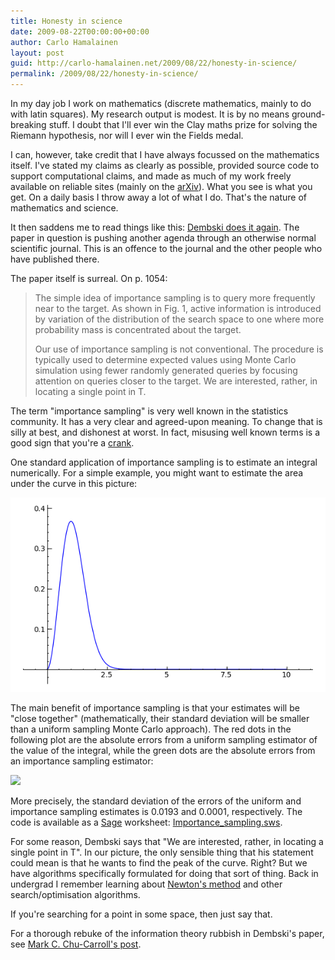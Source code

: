 ```yaml
---
title: Honesty in science
date: 2009-08-22T00:00:00+00:00
author: Carlo Hamalainen
layout: post
guid: http://carlo-hamalainen.net/2009/08/22/honesty-in-science/
permalink: /2009/08/22/honesty-in-science/
---
```


In my day job I work on mathematics (discrete mathematics, mainly to do with latin squares). My research output is modest. It is by no means ground-breaking stuff. I doubt that I'll ever win the Clay maths prize for solving the Riemann hypothesis, nor will I ever win the Fields medal.

I can, however, take credit that I have always focussed on the mathematics itself. I've stated my claims as clearly as possible, provided source code to support computational claims, and made as much of my work freely available on reliable sites (mainly on the [arXiv](http://arxiv.org)). What you see is what you get. On a daily basis I throw away a lot of what I do. That's the nature of mathematics and science.

It then saddens me to read things like this: [Dembski does it again](http://scienceblogs.com/pharyngula/2009/08/dembski_does_it_again.php). The paper in question is pushing another agenda through an otherwise normal scientific journal. This is an offence to the journal and the other people who have published there.

The paper itself is surreal. On p. 1054:

> The simple idea of importance sampling is to query more frequently near to the target. As shown in Fig. 1, active information is introduced by variation of the distribution of the search space to one where more probability mass is concentrated about the target.
> 
> Our use of importance sampling is not conventional. The procedure is typically used to determine expected values using Monte Carlo simulation using fewer randomly generated queries by focusing attention on queries closer to the target. We are interested, rather, in locating a single point in T.

The term "importance sampling" is very well known in the statistics community. It has a very clear and agreed-upon meaning. To change that is silly at best, and dishonest at worst. In fact, misusing well known terms is a good sign that you're a [crank](http://en.wikipedia.org/wiki/Crank_(person)).

One standard application of importance sampling is to estimate an integral numerically. For a simple example, you might want to estimate the area under the curve in this picture:

<img src="/stuff/curve_for_integral.png?w=1100" /> 

The main benefit of importance sampling is that your estimates will be "close together" (mathematically, their standard deviation will be smaller than a uniform sampling Monte Carlo approach). The red dots in the following plot are the absolute errors from a uniform sampling estimator of the value of the integral, while the green dots are the absolute errors from an importance sampling estimator:

<img src="https://s3.amazonaws.com/carlo-hamalainen.net/oldblog/stuff/integral_errors_g.png?w=1100&ssl=1" data-recalc-dims="1" /> 

More precisely, the standard deviation of the errors of the uniform and importance sampling estimates is 0.0193 and 0.0001, respectively. The code is available as a [Sage](http://sagemath.org) worksheet: [Importance_sampling.sws](https://s3.amazonaws.com/carlo-hamalainen.net/oldblog/stuff/Importance_sampling.sws).

For some reason, Dembski says that "We are interested, rather, in locating a single point in T". In our picture, the only sensible thing that his statement could mean is that he wants to find the peak of the curve. Right? But we have algorithms specifically formulated for doing that sort of thing. Back in undergrad I remember learning about [Newton's method](http://en.wikipedia.org/wiki/Newton%27s_method#Application_to_minimization_and_maximization_problems) and other search/optimisation algorithms. 

If you're searching for a point in some space, then just say that.

For a thorough rebuke of the information theory rubbish in Dembski's paper, see [Mark C. Chu-Carroll's post](http://scienceblogs.com/goodmath/2009/05/_so_william_dembski_the.php).
